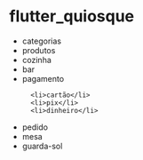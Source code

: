 # flutter_quiosque

<ul>
  <li>categorias</li>
  <li>produtos</li>
  <li>cozinha</li>
  <li>bar</li>
  <li>pagamento</li>
   
      <li>cartão</li>
      <li>pix</li>
      <li>dinheiro</li>
   
  <li>pedido</li>
  <li>mesa</li>
  <li>guarda-sol</li>
</ul>
  

